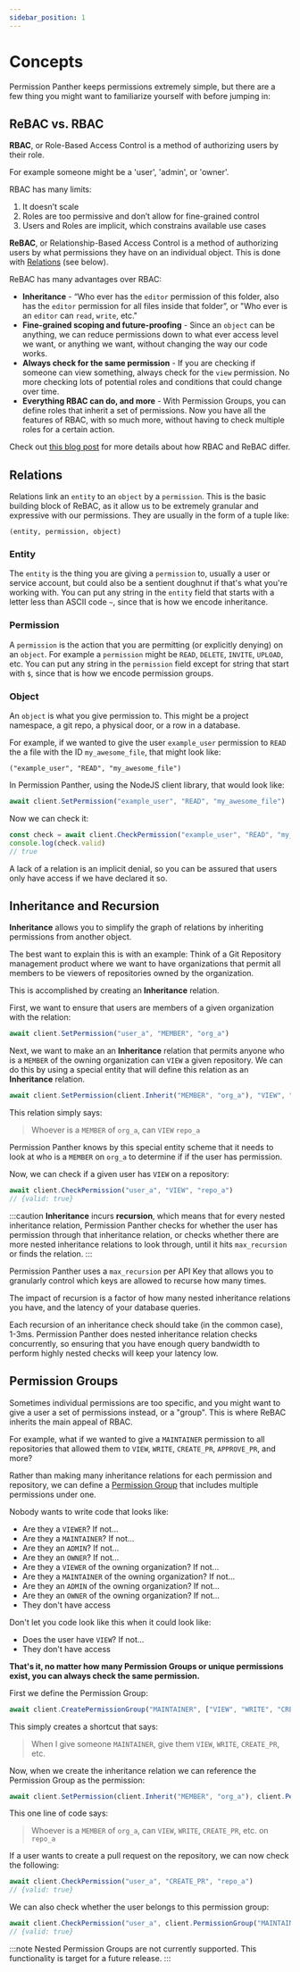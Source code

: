 ```yaml
---
sidebar_position: 1
---
```


# Concepts

Permission Panther keeps permissions extremely simple, but there are a few thing you might want to familiarize yourself with before jumping in:

## ReBAC vs. RBAC

**RBAC**, or Role-Based Access Control is a method of authorizing users by their role.

For example someone might be a 'user', 'admin', or 'owner'.

RBAC has many limits:

1. It doesn’t scale
2. Roles are too permissive and don’t allow for fine-grained control
3. Users and Roles are implicit, which constrains available use cases

**ReBAC**, or Relationship-Based Access Control is a method of authorizing users by what permissions they have on an individual object. This is done with [Relations](#relations) (see below).

ReBAC has many advantages over RBAC:

- **Inheritance** - “Who ever has the `editor` permission of this folder, also has the `editor` permission for all files inside that folder”, or "Who ever is an `editor` can `read`, `write`, etc."
- **Fine-grained scoping and future-proofing** - Since an `object` can be anything, we can reduce permissions down to what ever access level we want, or anything we want, without changing the way our code works.
- **Always check for the same permission** - If you are checking if someone can view something, always check for the `view` permission. No more checking lots of potential roles and conditions that could change over time.
- **Everything RBAC can do, and more** - With Permission Groups, you can define roles that inherit a set of permissions. Now you have all the features of RBAC, with so much more, without having to check multiple roles for a certain action.

Check out [this blog post](/blog/rbac-vs-rebac) for more details about how RBAC and ReBAC differ.

## Relations

Relations link an `entity` to an `object` by a `permission`. This is the basic building block of ReBAC, as it allow us to be extremely granular and expressive with our permissions. They are usually in the form of a tuple like:

```
(entity, permission, object)
```

### Entity

The `entity` is the thing you are giving a `permission` to, usually a user or service account, but could also be a sentient doughnut if that's what you're working with. You can put any string in the `entity` field that starts with a letter less than ASCII code `~`, since that is how we encode inheritance.

### Permission

A `permission` is the action that you are permitting (or explicitly denying) on an `object`. For example a `permission` might be `READ`, `DELETE`, `INVITE`, `UPLOAD`, etc. You can put any string in the `permission` field except for string that start with `$`, since that is how we encode permission groups.
### Object

An `object` is what you give permission to. This might be a project namespace, a git repo, a physical door, or a row in a database.



For example, if we wanted to give the user `example_user` permission to `READ` the a file with the ID `my_awesome_file`, that might look like:

```
("example_user", "READ", "my_awesome_file")
```

In Permission Panther, using the NodeJS client library, that would look like:

```js
await client.SetPermission("example_user", "READ", "my_awesome_file")
```

Now we can check it:

```js
const check = await client.CheckPermission("example_user", "READ", "my_awesome_file")
console.log(check.valid)
// true
```

A lack of a relation is an implicit denial, so you can be assured that users only have access if we have declared it so.

## Inheritance and Recursion

**Inheritance** allows you to simplify the graph of relations by inheriting permissions from another object.

The best want to explain this is with an example: Think of a Git Repository management product where we want to have organizations that permit all members to be viewers of repositories owned by the organization.

This is accomplished by creating an **Inheritance** relation.

First, we want to ensure that users are members of a given organization with the relation:

```js
await client.SetPermission("user_a", "MEMBER", "org_a")
```

Next, we want to make an an **Inheritance** relation that permits anyone who is a `MEMBER` of the owning organization can `VIEW` a given repository. We can do this by using a special entity that will define this relation as an **Inheritance** relation.

```js
await client.SetPermission(client.Inherit("MEMBER", "org_a"), "VIEW", "repo_a")
```

This relation simply says:

> Whoever is a `MEMBER` of `org_a`, can `VIEW` `repo_a`

Permission Panther knows by this special entity scheme that it needs to look at who is a `MEMBER` on `org_a` to determine if if the user has permission.

Now, we can check if a given user has `VIEW` on a repository:

```js
await client.CheckPermission("user_a", "VIEW", "repo_a")
// {valid: true}
```

:::caution
**Inheritance** incurs **recursion**, which means that for every nested inheritance relation, Permission Panther checks for whether the user has permission through that inheritance relation, or checks whether there are more nested inheritance relations to look through, until it hits `max_recursion` or finds the relation.
:::

Permission Panther uses a `max_recursion` per API Key that allows you to granularly control which keys are allowed to recurse how many times.

The impact of recursion is a factor of how many nested inheritance relations you have, and the latency of your database queries.

Each recursion of an inheritance check should take (in the common case), 1-3ms. Permission Panther does nested inheritance relation checks concurrently, so ensuring that you have enough query bandwidth to perform highly nested checks will keep your latency low.

## Permission Groups

Sometimes individual permissions are too specific, and you might want to give a user a set of permissions instead, or a "group". This is where ReBAC inherits the main appeal of RBAC.

For example, what if we wanted to give a `MAINTAINER` permission to all repositories that allowed them to `VIEW`, `WRITE`, `CREATE_PR`, `APPROVE_PR`, and more?

Rather than making many inheritance relations for each permission and repository, we can define a [Permission Group](#permission-groups) that includes multiple permissions under one.

Nobody wants to write code that looks like:

- Are they a `VIEWER`? If not...
- Are they a `MAINTAINER`? If not...
- Are they an `ADMIN`? If not...
- Are they an `OWNER`? If not...
- Are they a `VIEWER` of the owning organization? If not...
- Are they a `MAINTAINER` of the owning organization? If not...
- Are they an `ADMIN` of the owning organization? If not...
- Are they an `OWNER` of the owning organization? If not...
- They don't have access

Don't let you code look like this when it could look like:

- Does the user have `VIEW`? If not...
- They don't have access

**That's it, no matter how many Permission Groups or unique permissions exist, you can always check the same permission.**


First we define the Permission Group:

```js
await client.CreatePermissionGroup("MAINTAINER", ["VIEW", "WRITE", "CREATE_PR", ...])
```

This simply creates a shortcut that says:

> When I give someone `MAINTAINER`, give them `VIEW`, `WRITE`, `CREATE_PR`, etc.

Now, when we create the inheritance relation we can reference the Permission Group as the permission:

```js
await client.SetPermission(client.Inherit("MEMBER", "org_a"), client.PermissionGroup("MAINTAINER"), "repo_a")
```

This one line of code says:

> Whoever is a `MEMBER` of `org_a`, can `VIEW`, `WRITE`, `CREATE_PR`, etc. on `repo_a`

If a user wants to create a pull request on the repository, we can now check the following:

```js
await client.CheckPermission("user_a", "CREATE_PR", "repo_a")
// {valid: true}
```

We can also check whether the user belongs to this permission group:

```js
await client.CheckPermission("user_a", client.PermissionGroup("MAINTAINER"), "repo_a")
// {valid: true}
```

:::note
Nested Permission Groups are not currently supported. This functionality is target for a future release.
:::
